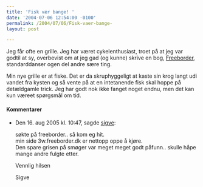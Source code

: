 ```yaml
---
title: 'Fisk vær bange! '
date: '2004-07-06 12:54:00 -0100'
permalink: /2004/07/06/Fisk-vaer-bange-
layout: post

---
```

Jeg får ofte en grille. Jeg har været cykelenthusiast, troet på at jeg var godtil at sy, overbevist om at jeg gad (og kunne) skrive en bog, [Freeborder](http://freebord.com/html_site/about.htm), standarddanser ogen del andre sære ting.

Min nye grille er at fiske. Det er da skruphyggeligt at kaste sin krog langt udi vandet fra kysten og så vente på at en intetanende fisk skal hoppe på detældgamle trick. Jeg har godt nok ikke fanget noget endnu, men det kan kun væreet spørgsmål om tid.
<div class="vintage-comments">
<h4>Kommentarer </h4>
<ul class="vintage-comments-list"><li>
<p class="comment-meta">Den <time datetime="2005-08-16T10:47:04+02:00">16. aug 2005 kl.  10:47</time>, sagde <a href="www.freeborder.dk">sigve</a>:</p>
<p>søkte på freeborder.. så kom eg hit.<br />
min side 3w.freeborder.dk  er nettopp oppe å kjøre.<br />
Den spare grisen på smøger var meget meget godt påfunn.. skulle håpe mange andre fulgte etter.</p>
<p>Vennlig hilsen</p>
<p>Sigve</p>
</li>
</ul>
</div>
